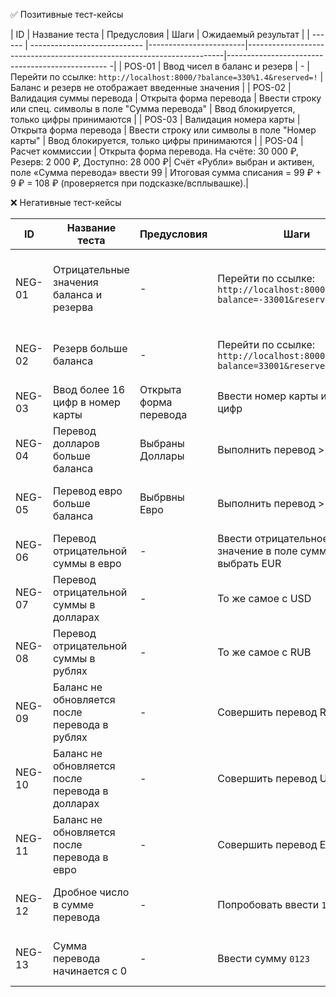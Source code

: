 ✅ Позитивные тест-кейсы

| ID     | Название теста               | Предусловия            | Шаги                                                                   | Ожидаемый результат                              |
| ------ | ---------------------------- |------------------------|------------------------------------------------------------------------|------------------------------------------------ -|
| POS-01 | Ввод чисел в баланс и резерв | -                      | Перейти по ссылке: `http://localhost:8000/?balance=330%1.4&reserved=!` | Баланс и резерв не отображает введенные значения |
| POS-02 | Валидация суммы перевода     | Открыта форма перевода | Ввести строку или спец. символы в поле "Сумма перевода"                | Ввод блокируется, только цифры принимаются       |
| POS-03 | Валидация номера карты       | Открыта форма перевода | Ввести строку или символы в поле "Номер карты"                         | Ввод блокируется, только цифры принимаются       |
| POS-04 | Расчет коммиссии             | Открыта форма перевода. На счёте: 30 000 ₽,  Резерв: 2 000 ₽, Доступно: 28 000 ₽| Счёт «Рубли» выбран и активен, поле «Сумма перевода» ввести 99    | Итоговая сумма списания = 99 ₽ + 9 ₽ = 108 ₽ (проверяется при подсказке/всплывашке).|


❌ Негативные тест-кейсы

| ID     | Название теста                                  | Предусловия            | Шаги                                                                        | Ожидаемый результат                                                   |
| ------ | ----------------------------------------------- |------------------------|-----------------------------------------------------------------------------|-----------------------------------------------------------------------|
| NEG-01 | Отрицательные значения баланса и резерва        | -                      | Перейти по ссылке: `http://localhost:8000/?balance=-33001&reserved=-330014` | Приложение должно отклонить или предупредить о недопустимых значениях |
| NEG-02 | Резерв больше баланса                           | -                      | Перейти по ссылке: `http://localhost:8000/?balance=33001&reserved=330014`   | Показать ошибку или ограничить резерв                                 |
| NEG-03 | Ввод более 16 цифр в номер карты                | Открыта форма перевода | Ввести номер карты из >16 цифр                                              | Ввод ограничивается 16 символами                                      |
| NEG-04 | Перевод долларов больше баланса                 | Выбраны Доллары        | Выполнить перевод > баланса                                                 | Отклонить операцию, показать ошибку                                   |
| NEG-05 | Перевод евро больше баланса                     | Выбрвны Евро           | Выполнить перевод > баланса                                                 | Отклонить операцию, показать ошибку                                   |
| NEG-06 | Перевод отрицательной суммы в евро              | -                      | Ввести отрицательное значение в поле суммы, выбрать EUR                     | Отказ в операции, ошибка                                              |
| NEG-07 | Перевод отрицательной суммы в долларах          | -                      | То же самое с USD                                                           | Отказ в операции, ошибка                                              |
| NEG-08 | Перевод отрицательной суммы в рублях            | -                      | То же самое с RUB                                                           | Отказ в операции, ошибка                                              |
| NEG-09 | Баланс не обновляется после перевода в рублях   | -                      | Совершить перевод RUB                                                       | Баланс должен обновиться — ошибка, если нет                           |
| NEG-10 | Баланс не обновляется после перевода в долларах | -                      | Совершить перевод USD                                                       | Баланс должен обновиться — ошибка, если нет                           |
| NEG-11 | Баланс не обновляется после перевода в евро     | -                      | Совершить перевод EUR                                                       | Баланс должен обновиться — ошибка, если нет                           |
| NEG-12 | Дробное число в сумме перевода                  | -                      | Попробовать ввести `100.50`                                                 | Ввод не принимается — ошибка, если не поддерживается                  |
| NEG-13 | Сумма перевода начинается с 0                   | -                      | Ввести сумму `0123`                                                         | Программа должна не позволить перевод                                 |


